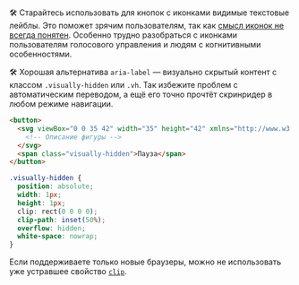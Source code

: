 🛠 Старайтесь использовать для кнопок с иконками видимые текстовые лейблы. Это поможет зрячим пользователям, так как [смысл иконок не всегда понятен](https://www.tempertemper.net/blog/what-i-wish-was-in-wcag-prohibit-icon-only-buttons/). Особенно трудно разобраться с иконками пользователям голосового управления и людям с когнитивными особенностями.

🛠 Хорошая альтернатива `aria-label` — визуально скрытый контент с классом `.visually-hidden` или `.vh`. Так избежите проблем с автоматическим переводом, а ещё его точно прочтёт скринридер в любом режиме навигации.

```html
<button>
  <svg viewBox="0 0 35 42" width="35" height="42" xmlns="http://www.w3.org/2000/svg">
    <!-- Описание фигуры -->
  </svg>
  <span class="visually-hidden">Пауза</span>
</button>
```

```css
.visually-hidden {
  position: absolute;
  width: 1px;
  height: 1px;
  clip: rect(0 0 0 0);
  clip-path: inset(50%);
  overflow: hidden;
  white-space: nowrap;
}
```

Если поддерживаете только новые браузеры, можно не использовать уже устравшее свойство [`clip`](/css/clip/).
